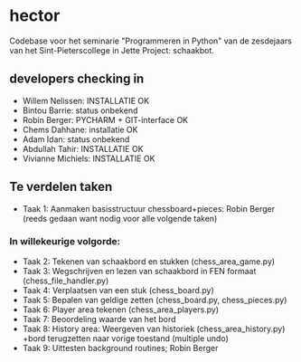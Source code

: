 # hector
Codebase voor het seminarie "Programmeren in Python" van de zesdejaars van het Sint-Pieterscollege in Jette 
Project: schaakbot.


## developers checking in 
* Willem Nelissen: INSTALLATIE OK
* Bintou Barrie: status onbekend
* Robin Berger: PYCHARM + GIT-interface OK
* Chems Dahhane: installatie OK
* Adam Idan: status onbekend
* Abdullah Tahir: INSTALLATIE OK
* Vivianne Michiels: INSTALLATIE OK


## Te verdelen taken
* Taak 1: Aanmaken basisstructuur chessboard+pieces: Robin Berger (reeds gedaan want nodig voor alle volgende taken)
### In willekeurige volgorde:
* Taak 2: Tekenen van schaakbord en stukken (chess_area_game.py)
* Taak 3: Wegschrijven en lezen van schaakbord in FEN formaat (chess_file_handler.py)
* Taak 4: Verplaatsen van een stuk (chess_board.py)
* Taak 5: Bepalen van geldige zetten (chess_board.py, chess_pieces.py)
* Taak 6: Player area tekenen (chess_area_players.py)
* Taak 7: Beoordeling waarde van het bord
* Taak 8: History area: Weergeven van historiek (chess_area_history.py)
    +bord terugzetten naar vorige toestand (multiple undo)
* Taak 9: Uittesten background routines; Robin Berger

